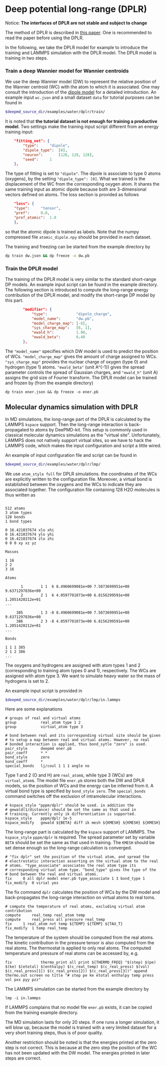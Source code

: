 # Deep potential long-range (DPLR)

Notice: **The interfaces of DPLR are not stable and subject to change**

The method of DPLR is described in [this paper][1]. One is recommended to read the paper before using the DPLR.

In the following, we take the DPLR model for example to introduce the training and LAMMPS simulation with the DPLR model. The DPLR model is training in two steps.

### Train a deep Wannier model for Wannier centroids

We use the deep Wannier model (DW) to represent the relative position of the Wannier centroid (WC) with the atom to which it is associated. One may consult the introduction of the [dipole model](train-fitting-tensor.md) for a detailed introduction. An example input `wc.json` and a small dataset `data` for tutorial purposes can be found in
```bash
$deepmd_source_dir/examples/water/dplr/train/
```
It is noted that **the tutorial dataset is not enough for training a productive model**. 
Two settings make the training input script different from an energy training input:
```json
	"fitting_net": {
	    "type":		"dipole",
	    "dipole_type":	[0],
	    "neuron":		[128, 128, 128],
	    "seed":		1
	},
```
The type of fitting is set to `"dipole"`. The dipole is associate to type 0 atoms (oxygens), by the setting `"dipole_type": [0]`. What we trained is the displacement of the WC from the corresponding oxygen atom. It shares the same training input as atomic dipole because both are 3-dimensional vectors defined on atoms. 
The loss section is provided as follows
```json
    "loss": {
	"type":		"tensor",
	"pref":		0.0,
	"pref_atomic":	1.0
    },
```
so that the atomic dipole is trained as labels. Note that the numpy compressed file `atomic_dipole.npy` should be provided in each dataset. 

The training and freezing can be started from the example directory by
```bash
dp train dw.json && dp freeze -o dw.pb
```

### Train the DPLR model

The training of the DPLR model is very similar to the standard short-range DP models. An example input script can be found in the example directory. The following section is introduced to compute the long-range energy contribution of the DPLR model, and modify the short-range DP model by this part. 
```json
        "modifier": {
            "type":             "dipole_charge",
            "model_name":       "dw.pb",
            "model_charge_map": [-8],
            "sys_charge_map":   [6, 1],
            "ewald_h":          1.00,
            "ewald_beta":       0.40
        },
```
The `"model_name"` specifies which DW model is used to predict the position of WCs. `"model_charge_map"` gives the amount of charge assigned to WCs. `"sys_charge_map"` provides the nuclear charge of oxygen (type 0) and hydrogen (type 1) atoms. `"ewald_beta"` (unit A^{-1}) gives the spread parameter controls the spread of Gaussian charges, and `"ewald_h"`  (unit A) assigns the grid size of Fourier transform. 
The DPLR model can be trained and frozen by (from the example directory)
```
dp train ener.json && dp freeze -o ener.pb
```

## Molecular dynamics simulation with DPLR

In MD simulations, the long-range part of the DPLR is calculated by the LAMMPS `kspace` support. Then the long-range interaction is back-propagated to atoms by DeePMD-kit. This setup is commonly used in classical molecular dynamics simulations as the "virtual site". Unfortunately, LAMMPS does not natively support virtual sites, so we have to hack the LAMMPS code, which makes the input configuration and script a little wired. 

An example of input configuration file and script can be found in 
```bash
$deepmd_source_dir/examples/water/dplr/lmp/
```

We use `atom_style full` for DPLR simulations. the coordinates of the WCs are explicitly written to the configuration file. Moreover, a virtual bond is established between the oxygens and the WCs to indicate they are associated together. The configuration file containing 128 H2O molecules is thus written as
```

512 atoms
3 atom types
128 bonds
1 bond types

0 16.421037674 xlo xhi
0 16.421037674 ylo yhi
0 16.421037674 zlo zhi
0 0 0 xy xz yz

Masses

1 16
2 2 
3 16

Atoms

       1        1 1  6 8.4960699081e+00 7.5073699951e+00 9.6371297836e+00
       2        2 1  6 4.0597701073e+00 6.8156299591e+00 1.2051420212e+01
...

     385        1 3 -8 8.4960699081e+00 7.5073699951e+00 9.6371297836e+00
     386        2 3 -8 4.0597701073e+00 6.8156299591e+00 1.2051420212e+01
...

Bonds

1 1 1 385
2 1 2 386
...
```
The oxygens and hydrogens are assigned with atom types 1 and 2 (corresponding to training atom types 0 and 1), respectively. The WCs are assigned with atom type 3. We want to simulate heavy water so the mass of hydrogens is set to 2.

An example input script is provided in
```bash
$deepmd_source_dir/examples/water/dplr/lmp/in.lammps
```
Here are some explanations
```
# groups of real and virtual atoms
group           real_atom type 1 2
group           virtual_atom type 3

# bond between real and its corresponding virtual site should be given
# to setup a map between real and virtual atoms. However, no real
# bonded interaction is applied, thus bond_sytle "zero" is used.
pair_style      deepmd ener.pb
pair_coeff      * *
bond_style      zero
bond_coeff      *
special_bonds   lj/coul 1 1 1 angle no
```
Type 1 and 2 (O and H) are `real_atom`s, while type 3 (WCs) are `virtual_atom`s. The model file `ener.pb` stores both the DW and DPLR models, so the position of WCs and the energy can be inferred from it. A virtual bond type is specified by `bond_style zero`. The `special_bonds` command switches off the exclusion of intramolecular interactions.

```
# kspace_style "pppm/dplr" should be used. in addition the
# gewald(1/distance) should be set the same as that used in
# training. Currently only ik differentiation is supported.
kspace_style	pppm/dplr 1e-5
kspace_modify	gewald ${BETA} diff ik mesh ${KMESH} ${KMESH} ${KMESH}
```
The long-range part is calculated by the `kspace` support of LAMMPS. The `kspace_style` `pppm/dplr` is required. The spread parameter set by variable `BETA` should be set the same as that used in training. The `KMESH` should be set dense enough so the long-range calculation is converged. 

```
# "fix dplr" set the position of the virtual atom, and spread the
# electrostatic interaction asserting on the virtual atom to the real
# atoms. "type_associate" associates the real atom type its
# corresponding virtual atom type. "bond_type" gives the type of the
# bond between the real and virtual atoms.
fix		0 all dplr model ener.pb type_associate 1 3 bond_type 1
fix_modify	0 virial yes
```
The fix command `dplr` calculates the position of WCs by the DW model and back-propagates the long-range interaction on virtual atoms to real toms. 

```
# compute the temperature of real atoms, excluding virtual atom contribution
compute		real_temp real_atom temp
compute		real_press all pressure real_temp
fix		1 real_atom nvt temp ${TEMP} ${TEMP} ${TAU_T}
fix_modify	1 temp real_temp
```
The temperature of the system should be computed from the real atoms. The kinetic contribution in the pressure tensor is also computed from the real atoms. The thermostat is applied to only real atoms. The computed temperature and pressure of real atoms can be accessed by, e.g.
```
fix             thermo_print all print ${THERMO_FREQ} "$(step) $(pe) $(ke) $(etotal) $(enthalpy) $(c_real_temp) $(c_real_press) $(vol) $(c_real_press[1]) $(c_real_press[2]) $(c_real_press[3])" append thermo.out screen no title "# step pe ke etotal enthalpy temp press vol pxx pyy pzz"
```

The LAMMPS simulation can be started from the example directory by 
```
lmp -i in.lammps
```
If LAMMPS complains that no model file `ener.pb` exists, it can be copied from the training example directory. 

The MD simulation lasts for only 20 steps. If one runs a longer simulation, it will blow up, because the model is trained with a very limited dataset for a very short training steps, thus is of poor quality. 

Another restriction should be noted is that the energies printed at the zero step is not correct. This is because at the zero step the position of the WC has not been updated with the DW model. The energies printed in later steps are correct. 



[1]: https://arxiv.org/abs/2112.13327
